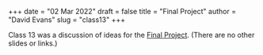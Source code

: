 +++
date = "02 Mar 2022"
draft = false
title = "Final Project"
author = "David Evans"
slug = "class13"
+++

Class 13 was a discussion of ideas for the [Final
Project](/finalproject). (There are no other slides or links.)
